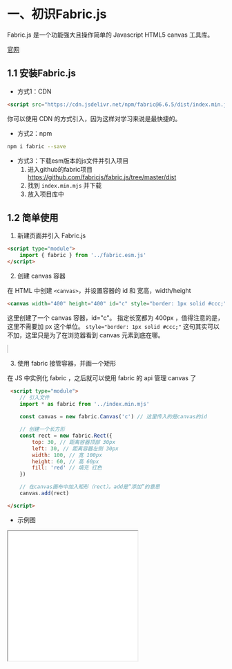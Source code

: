 # 一、初识Fabric.js

Fabric.js 是一个功能强大且操作简单的 Javascript HTML5 canvas 工具库。

[官网](https://fabricjs.com/docs/)


## 1.1 安装Fabric.js

- 方式1：CDN
```html
<script src="https://cdn.jsdelivr.net/npm/fabric@6.6.5/dist/index.min.js"></script>
```

你可以使用 CDN 的方式引入，因为这样对学习来说是最快捷的。

- 方式2：npm

```sh
npm i fabric --save
```


- 方式3：下载esm版本的js文件并引入项目
    1. 进入github的fabric项目 https://github.com/fabricjs/fabric.js/tree/master/dist
    2. 找到 `index.min.mjs` 并下载
    3. 放入项目库中


## 1.2 简单使用

1. 新建页面并引入 Fabric.js

```html
<script type="module">
    import { fabric } from '../fabric.esm.js'
</script>
```

2. 创建 canvas 容器

在 HTML 中创建 `<canvas>`，并设置容器的 id 和 宽高，width/height

```html
<canvas width="400" height="400" id="c" style="border: 1px solid #ccc;"></canvas>
```

这里创建了一个 canvas 容器，id="c"。
指定长宽都为 400px ，值得注意的是，这里不需要加 px 这个单位。
`style="border: 1px solid #ccc;"` 这句其实可以不加，这里只是为了在浏览器看到 canvas 元素到底在哪。

<canvas width="200" height="200" id="c" style="border: 1px solid #ccc;"></canvas>


3. 使用 fabric 接管容器，并画一个矩形

在 JS 中实例化 fabric ，之后就可以使用 fabric 的 api 管理 canvas 了

```html
 <script type="module">
    // 引入文件
    import * as fabric from '../index.min.mjs'
    
    const canvas = new fabric.Canvas('c') // 这里传入的是canvas的id

    // 创建一个长方形
    const rect = new fabric.Rect({
        top: 30, // 距离容器顶部 30px
        left: 30, // 距离容器左侧 30px
        width: 100, // 宽 100px
        height: 60, // 高 60px
        fill: 'red' // 填充 红色
    })

    // 在canvas画布中加入矩形（rect）。add是“添加”的意思
    canvas.add(rect)

</script>
```


- 示例图

<iframe src="/note-front/animation/fabric/html/01.html" width="300" height="300"></iframe>


